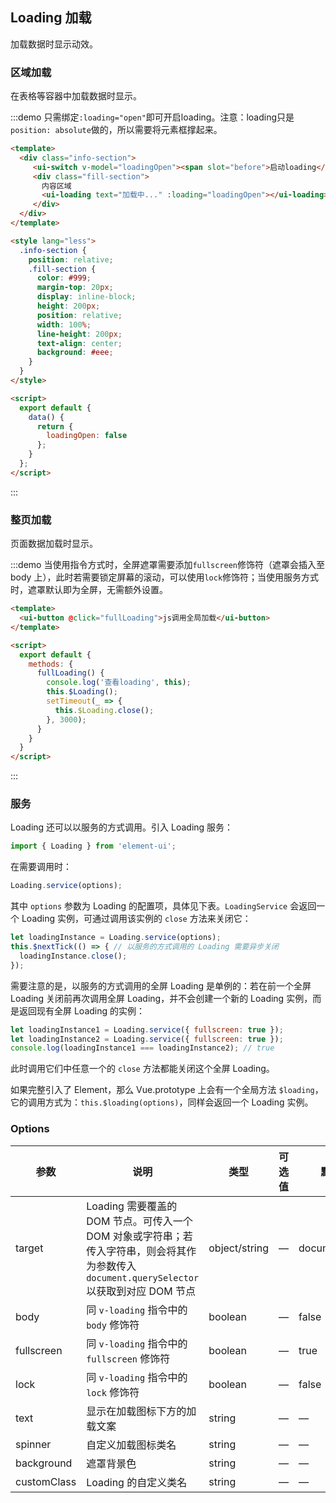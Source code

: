 <script>
  export default {
    data() {
      return {
        loadingOpen: false
      }
    },

    methods: {
      fullLoading() {
        this.$Loading('正在加载....');
        setTimeout(_ => {
          this.$Loading.close();
        }, 3000);
      }
    }
  }
</script>
<style lang="less">
  .demo-loading .ui-table {
    border: none;
  }
  .info-section {
    position: relative;
    .fill-section {
      color: #999;
      margin-top: 20px;
      display: inline-block;
      height: 200px;
      position: relative;
      width: 100%;
      line-height: 200px;
      text-align: center;
      background: #eee;
    }
  }
</style>

## Loading 加载

加载数据时显示动效。

### 区域加载

在表格等容器中加载数据时显示。

:::demo 只需绑定`:loading="open"`即可开启loading。注意：loading只是`position: absolute`做的，所以需要将元素框撑起来。
```html
<template>
  <div class="info-section">
     <ui-switch v-model="loadingOpen"><span slot="before">启动loading</span></ui-switch>
     <div class="fill-section">
       内容区域
       <ui-loading text="加载中..." :loading="loadingOpen"></ui-loading>
     </div>
  </div>
</template>

<style lang="less">
  .info-section {
    position: relative;
    .fill-section {
      color: #999;
      margin-top: 20px;
      display: inline-block;
      height: 200px;
      position: relative;
      width: 100%;
      line-height: 200px;
      text-align: center;
      background: #eee;
    }
  }
</style>

<script>
  export default {
    data() {
      return {
        loadingOpen: false
      };
    }
  };
</script>
```
:::

### 整页加载

页面数据加载时显示。

:::demo 当使用指令方式时，全屏遮罩需要添加`fullscreen`修饰符（遮罩会插入至 body 上），此时若需要锁定屏幕的滚动，可以使用`lock`修饰符；当使用服务方式时，遮罩默认即为全屏，无需额外设置。

```html
<template>
  <ui-button @click="fullLoading">js调用全局加载</ui-button>
</template>

<script>
  export default {
    methods: {
      fullLoading() {
        console.log('查看loading', this);
        this.$Loading();
        setTimeout(_ => {
          this.$Loading.close();
        }, 3000);
      }
    }
  }
</script>
```
:::

### 服务
Loading 还可以以服务的方式调用。引入 Loading 服务：
```javascript
import { Loading } from 'element-ui';
```
在需要调用时：
```javascript
Loading.service(options);
```
其中 `options` 参数为 Loading 的配置项，具体见下表。`LoadingService` 会返回一个 Loading 实例，可通过调用该实例的 `close` 方法来关闭它：
```javascript
let loadingInstance = Loading.service(options);
this.$nextTick(() => { // 以服务的方式调用的 Loading 需要异步关闭
  loadingInstance.close();
});
```
需要注意的是，以服务的方式调用的全屏 Loading 是单例的：若在前一个全屏 Loading 关闭前再次调用全屏 Loading，并不会创建一个新的 Loading 实例，而是返回现有全屏 Loading 的实例：
```javascript
let loadingInstance1 = Loading.service({ fullscreen: true });
let loadingInstance2 = Loading.service({ fullscreen: true });
console.log(loadingInstance1 === loadingInstance2); // true
```
此时调用它们中任意一个的 `close` 方法都能关闭这个全屏 Loading。

如果完整引入了 Element，那么 Vue.prototype 上会有一个全局方法 `$loading`，它的调用方式为：`this.$loading(options)`，同样会返回一个 Loading 实例。

### Options
| 参数      | 说明          | 类型      | 可选值                           | 默认值  |
|---------- |-------------- |---------- |--------------------------------  |-------- |
| target | Loading 需要覆盖的 DOM 节点。可传入一个 DOM 对象或字符串；若传入字符串，则会将其作为参数传入 `document.querySelector`以获取到对应 DOM 节点 | object/string | — | document.body |
| body | 同 `v-loading` 指令中的 `body` 修饰符 | boolean | — | false |
| fullscreen | 同 `v-loading` 指令中的 `fullscreen` 修饰符 | boolean | — | true |
| lock | 同 `v-loading` 指令中的 `lock` 修饰符 | boolean | — | false |
| text | 显示在加载图标下方的加载文案 | string | — | — |
| spinner | 自定义加载图标类名 | string | — | — |
| background | 遮罩背景色 | string | — | — |
| customClass | Loading 的自定义类名 | string | — | — |
